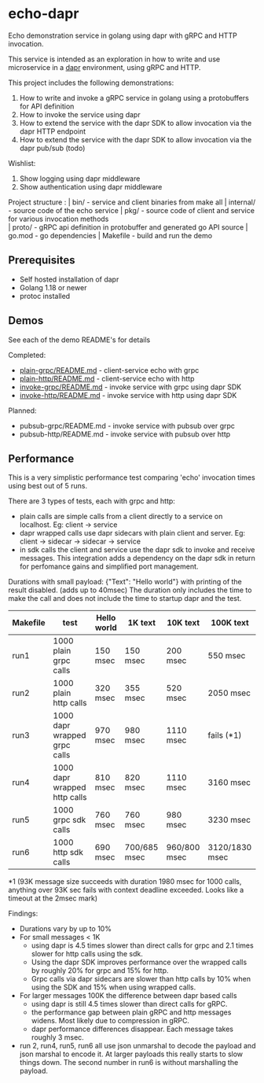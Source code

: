 # echo-dapr

Echo demonstration service in golang using dapr with gRPC and HTTP invocation.

This service is intended as an exploration in how to write and use microservice in a [dapr](https://docs.dapr.io/) environment, using gRPC and HTTP.

This project includes the following demonstrations:

1. How to write and invoke a gRPC service in golang using a protobuffers for API definition
2. How to invoke the service using dapr
3. How to extend the service with the dapr SDK to allow invocation via the dapr HTTP endpoint
4. How to extend the service with the dapr SDK to allow invocation via the dapr pub/sub (todo)

Wishlist:

1. Show logging using dapr middleware
2. Show authentication using dapr middleware

Project structure :
| bin/ - service and client binaries from make all
| internal/ - source code of the echo service
| pkg/ - source code of client and service for various invocation methods  
| proto/ - gRPC api definition in protobuffer and generated go API source
| go.mod - go dependencies
| Makefile - build and run the demo

## Prerequisites

* Self hosted installation of dapr
* Golang 1.18 or newer
* protoc installed

## Demos

See each of the demo README's for details

Completed:

* [plain-grpc/README.md](pkg/plain-grpc/README.md) - client-service echo with grpc
* [plain-http/README.md](pkg/plain-http/README.md) - client-service echo with http
* [invoke-grpc/README.md](pkg/invoke-grpc/README.md) - invoke service with grpc using dapr SDK
* [invoke-http/README.md](pkg/invoke-http/README.md) - invoke service with http using dapr SDK

Planned:

* pubsub-grpc/README.md - invoke service with pubsub over grpc
* pubsub-http/README.md - invoke service with pubsub over http

## Performance

This is a very simplistic performance test comparing 'echo' invocation times using best out of 5 runs.

There are 3 types of tests, each with grpc and http:

* plain calls are simple calls from a client directly to a service on localhost. Eg: client -> service
* dapr wrapped calls use dapr sidecars with plain client and server. Eg: client -> sidecar -> sidecar -> service
* in sdk calls the client and service use the dapr sdk to invoke and receive messages. This integration adds a dependency on the dapr sdk in return for perfomance gains and simplified port management.

Durations with small payload: {"Text": "Hello world"} with printing of the result disabled. (adds up to 40msec)
The duration only includes the time to make the call and does not include the time to startup dapr and the test.

| Makefile | test                         | Hello world | 1K text      | 10K text     | 100K text      |
|----------|------------------------------|-------------|--------------|--------------|----------------|
| run1     | 1000 plain grpc calls        | 150 msec    | 150 msec     | 200 msec     | 550 msec       |
| run2     | 1000 plain http calls        | 320 msec    | 355 msec     | 520 msec     | 2050 msec      |
| run3     | 1000 dapr wrapped grpc calls | 970 msec    | 980 msec     | 1110 msec    | fails (*1)     |
| run4     | 1000 dapr wrapped http calls | 810 msec    | 820 msec     | 1110 msec    | 3160 msec      |
| run5     | 1000 grpc sdk calls          | 760 msec    | 760 msec     | 980 msec     | 3230 msec      |
| run6     | 1000 http sdk calls          | 690 msec    | 700/685 msec | 960/800 msec | 3120/1830 msec |

*1  (93K message size succeeds with duration 1980 msec for 1000 calls, anything over 93K sec fails with context deadline exceeded. Looks like a timeout at the 2msec mark)

Findings:

* Durations vary by up to 10%
* For small messages < 1K
    * using dapr is 4.5 times slower than direct calls for grpc and 2.1 times slower for http calls using the sdk.
    * Using the dapr SDK improves performance over the wrapped calls by roughly 20% for grpc and 15% for http.
    * Grpc calls via dapr sidecars are slower than http calls by 10% when using the SDK and 15% when using wrapped calls.
* For larger messages 100K the difference between dapr based calls
    * using dapr is still 4.5 times slower than direct calls for gRPC.
    * the performance gap between plain gRPC and http messages widens. Most likely due to compression in gRPC.
    * dapr performance differences disappear. Each message takes roughly 3 msec.
* run 2, run4, run5, run6 all use json unmarshal to decode the payload and json marshal to encode it. At larger payloads this really starts to slow things down. The second number in run6 is without marshalling the payload.
